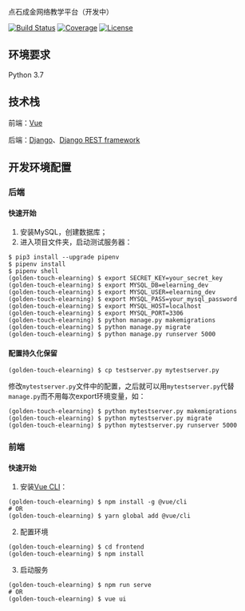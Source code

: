点石成金网络教学平台（开发中）

[![Build Status](https://img.shields.io/travis/zkllab/golden-touch-elearning.svg)](https://www.travis-ci.org/ZKLlab/golden-touch-elearning)
[![Coverage](https://img.shields.io/codecov/c/gh/ZKLlab/golden-touch-elearning.svg)](https://codecov.io/gh/ZKLlab/golden-touch-elearning)
[![License](https://img.shields.io/github/license/ZKLlab/golden-touch-elearning.svg)](https://github.com/ZKLlab/golden-touch-elearning/blob/master/LICENSE)

## 环境要求

Python 3.7

## 技术栈

前端：[Vue](https://github.com/vuejs/vue)

后端：[Django](https://github.com/django/django)、[Django REST framework](https://github.com/encode/django-rest-framework)

## 开发环境配置

### 后端

#### 快速开始

1. 安装MySQL，创建数据库；
2. 进入项目文件夹，启动测试服务器：

```shell
$ pip3 install --upgrade pipenv
$ pipenv install
$ pipenv shell
(golden-touch-elearning) $ export SECRET_KEY=your_secret_key
(golden-touch-elearning) $ export MYSQL_DB=elearning_dev
(golden-touch-elearning) $ export MYSQL_USER=elearning_dev
(golden-touch-elearning) $ export MYSQL_PASS=your_mysql_password
(golden-touch-elearning) $ export MYSQL_HOST=localhost
(golden-touch-elearning) $ export MYSQL_PORT=3306
(golden-touch-elearning) $ python manage.py makemigrations
(golden-touch-elearning) $ python manage.py migrate
(golden-touch-elearning) $ python manage.py runserver 5000
```

#### 配置持久化保留

```shell
(golden-touch-elearning) $ cp testserver.py mytestserver.py
```

修改`mytestserver.py`文件中的配置，之后就可以用`mytestserver.py`代替`manage.py`而不用每次export环境变量，如：

```shell
(golden-touch-elearning) $ python mytestserver.py makemigrations
(golden-touch-elearning) $ python mytestserver.py migrate
(golden-touch-elearning) $ python mytestserver.py runserver 5000
```

### 前端

#### 快速开始

1. 安装[Vue CLI](https://cli.vuejs.org/zh/guide/installation.html)：

```shell
(golden-touch-elearning) $ npm install -g @vue/cli
# OR
(golden-touch-elearning) $ yarn global add @vue/cli
```

2. 配置环境

```shell
(golden-touch-elearning) $ cd frontend
(golden-touch-elearning) $ npm install
```

3. 启动服务

```shell
(golden-touch-elearning) $ npm run serve
# OR
(golden-touch-elearning) $ vue ui
```
